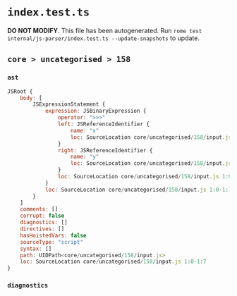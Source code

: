 # `index.test.ts`

**DO NOT MODIFY**. This file has been autogenerated. Run `rome test internal/js-parser/index.test.ts --update-snapshots` to update.

## `core > uncategorised > 158`

### `ast`

```javascript
JSRoot {
	body: [
		JSExpressionStatement {
			expression: JSBinaryExpression {
				operator: ">>>"
				left: JSReferenceIdentifier {
					name: "x"
					loc: SourceLocation core/uncategorised/158/input.js 1:0-1:1 (x)
				}
				right: JSReferenceIdentifier {
					name: "y"
					loc: SourceLocation core/uncategorised/158/input.js 1:6-1:7 (y)
				}
				loc: SourceLocation core/uncategorised/158/input.js 1:0-1:7
			}
			loc: SourceLocation core/uncategorised/158/input.js 1:0-1:7
		}
	]
	comments: []
	corrupt: false
	diagnostics: []
	directives: []
	hasHoistedVars: false
	sourceType: "script"
	syntax: []
	path: UIDPath<core/uncategorised/158/input.js>
	loc: SourceLocation core/uncategorised/158/input.js 1:0-1:7
}
```

### `diagnostics`

```

```
